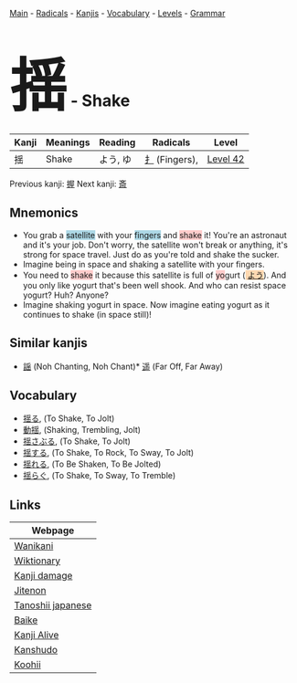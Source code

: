 <style> bigfont {font-size: 100px}</style>
[Main](../index.md) -
[Radicals](../radicals.md) -
[Kanjis](../kanjis.md) -
[Vocabulary](../vocabulary.md) -
[Levels](../levels.md) -
[Grammar](../grammar.md)
# <bigfont> 揺</bigfont> - Shake 

| Kanji | Meanings | Reading | Radicals | Level |
| --- | --- | --- | --- | --- |
| 揺 | Shake | よう, ゆ | [扌](../radicals/扌.md) (Fingers),  | [Level 42](../levels/wk_level42.md) |

Previous kanji: [握](握.md) Next kanji: [斎](斎.md) 

## Mnemonics
 * You grab a <span style="background-color:#ADD8E6"> satellite</span> with your <span style="background-color:#ADD8E6"> fingers</span> and <span style="background-color:#ffcccb"> shake</span> it! You're an astronaut and it's your job. Don't worry, the satellite won't break or anything, it's strong for space travel. Just do as you're told and shake the sucker.
* Imagine being in space and shaking a satellite with your fingers.
* You need to <span style="background-color:#ffcccb"> shake</span> it because this satellite is full of <span style="background-color:#ffcccb"> yo</span>gurt (<span style="background-color:#fed8b1"> [よう](https://jisho.org/search/よう)</span>). And you only like yogurt that's been well shook. And who can resist space yogurt? Huh? Anyone?
* Imagine shaking yogurt in space. Now imagine eating yogurt as it continues to shake (in space still)!


## Similar kanjis
 * [謡](謡.md) (Noh Chanting, Noh Chant)* [遥](遥.md) (Far Off, Far Away)


## Vocabulary
 * [揺る](../vocabulary/揺.md), (To Shake, To Jolt)
* [動揺](../vocabulary/揺.md), (Shaking, Trembling, Jolt)
* [揺さぶる](../vocabulary/揺.md), (To Shake, To Jolt)
* [揺する](../vocabulary/揺.md), (To Shake, To Rock, To Sway, To Jolt)
* [揺れる](../vocabulary/揺.md), (To Be Shaken, To Be Jolted)
* [揺らぐ](../vocabulary/揺.md), (To Shake, To Sway, To Tremble)



## Links 

| Webpage |
| --- |
| [Wanikani          ](https://www.wanikani.com/kanji/揺) |
| [Wiktionary        ](https://en.wiktionary.org/wiki/揺) |
| [Kanji damage      ](http://www.kanjidamage.com/kanji/search?utf8=✓&q=揺) |
| [Jitenon           ](https://jitenon.com/kanji/揺) |
| [Tanoshii japanese ](https://www.tanoshiijapanese.com/dictionary/kanji.cfm?k=揺) |
| [Baike             ](https://baike.baidu.com/item/揺) |
| [Kanji Alive       ](https://app.kanjialive.com/揺) |
| [Kanshudo          ](https://www.kanshudo.com/searchmn?q=揺) |
| [Koohii            ](https://kanji.koohii.com/study/kanji/揺) |
